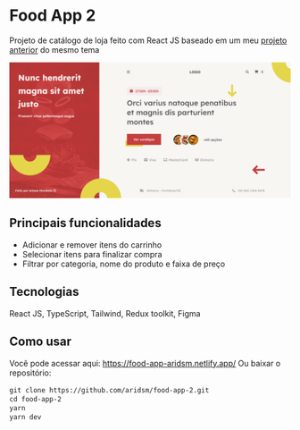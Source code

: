 # Food App 2

Projeto de catálogo de loja feito com React JS baseado em um meu [projeto anterior](https://github.com/aridsm/food-app) do mesmo tema

![página inicial](https://github.com/aridsm/food-app-2/blob/main/public/food-app-2.png)

## Principais funcionalidades

- Adicionar e remover itens do carrinho
- Selecionar itens para finalizar compra
- Filtrar por categoria, nome do produto e faixa de preço

## Tecnologias
React JS, TypeScript, Tailwind, Redux toolkit, Figma

## Como usar

Você pode acessar aqui: https://food-app-aridsm.netlify.app/
Ou baixar o repositório:

```
git clone https://github.com/aridsm/food-app-2.git
cd food-app-2
yarn
yarn dev
```
